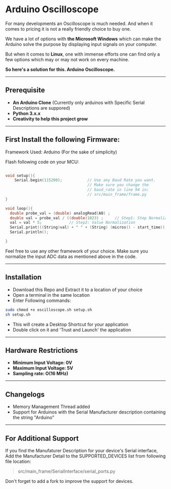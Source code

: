 # Arduino Oscilloscope
For many developments an Oscilloscope is much needed. And when it comes to pricing it is not a really friendly choice to buy one. 

We have a lot of options with **the Microsoft Windows** which can make the Arduino solve the purpose by displaying input signals on your computer. 

But when it comes to **Linux**, one with immense efforts one can find only a few options which may or may not work on every machine. 

**So here's a solution for this. Arduino Oscilloscope.**


---
## Prerequisite
- **An Arduino Clone** (Currently only arduinos with Specific Serial Descriptions are suppored)
- **Python 3.x.x**
- **Creativity to help this project grow**

---

## First Install the following Firmware: 
Framework Used: Arduino (For the sake of simplicity)

Flash following code on your MCU:
``` c++

void setup(){
    Serial.begin(115200);           // Use any Baud Rate you want.
                                    // Make sure you change the
                                    // baud_rate in line 94 in:
                                    // src/main_frame/frame.py
}

void loop(){
  double probe_val = (double) analogRead(A0) ;
  double val = probe_val / ((double)1023) ;     // Step1: Step Normalization
  val = val * 5;            // Step2: Value Normalization
  Serial.print(((String)val) + " " + (String) (micros() - start_time));
  Serial.println();

}

```

Feel free to use any other framework of your choice. Make sure you normalize the input ADC data as mentioned above in the code.

---

## Installation

- Download this Repo and Extract it to a location of your choice
- Open a terminal in the same location
- Enter Following commands: 
```bash
sudo chmod +x oscilloscope.sh setup.sh
sh setup.sh
```
- This will create a Desktop Shortcut for your application
- Double click on it and 'Trust and Launch' the application

<!-- ![Trust and Launch](https://jmp.sh/RLSjNyD) -->

---
## Hardware Restrictions
- **Minimum Input Voltage: 0V**
- **Maximum Input Voltage: 5V**
- **Sampling rate: O(16 MHz)** 

---
## Changelogs
- Memory Management Thread added
- Support for Arduinos with the Serial Manufacturer description containing the string "Arduino"

---
## For Additional Support

If you find the Manufaturer Description for your device's Serial interface, Add the Manufacturer Detail to the SUPPORTED_DEVICES list from following file location: 

> src/main_frame/SerialInterface/serial_ports.py

Don't forget to add a fork to improve the support for devices.

